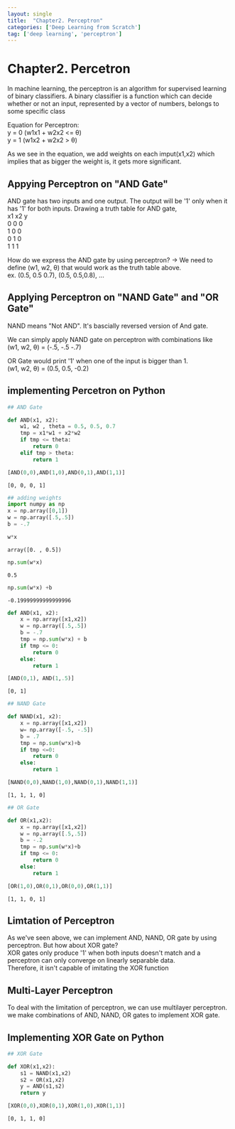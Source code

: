 ```yaml
---
layout: single
title:  "Chapter2. Perceptron"
categories: ['Deep Learning from Scratch']
tag: ['deep learning', 'perceptron']
---
```


# Chapter2. Percetron
In machine learning, the perceptron is an algorithm for supervised learning of binary classifiers. 
A binary classifier is a function which can decide whether or not an input, 
represented by a vector of numbers, belongs to some specific class

Equation for Perceptron:  
y = 0 (w1x1 + w2x2 <= θ)  
y = 1 (w1x2 + w2x2 >  θ)  

As we see in the equation, we add weights on each imput(x1,x2)
which implies that as bigger the weight is, it gets more significant.

## Appying Perceptron on "AND Gate"
AND gate has two inputs and one output.
The output will be '1' only when it has '1' for both inputs.
Drawing a truth table for AND gate,  
x1  x2  y  
0   0   0  
1   0   0  
0   1   0  
1   1   1  

How do we express the AND gate by using perceptron?
-> We need to define (w1, w2, θ) that would work as the truth table above.  
ex. (0.5, 0.5 0.7), (0.5, 0.5,0.8), ...

## Applying Perceptron on "NAND Gate" and "OR Gate"
NAND means "Not AND".
It's bascially reversed version of And gate.

We can simply apply NAND gate on perceptron with combinations like  
(w1, w2, θ) = (-.5, -.5 -.7)


OR Gate would print '1' when one of the input is bigger than 1.  
(w1, w2, θ) = (0.5, 0.5, -0.2)


## implementing Percetron on Python
```python
## AND Gate
```


```python
def AND(x1, x2):
    w1, w2 , theta = 0.5, 0.5, 0.7
    tmp = x1*w1 + x2*w2
    if tmp <= theta:
        return 0
    elif tmp > theta:
        return 1
```


```python
[AND(0,0),AND(1,0),AND(0,1),AND(1,1)]
```




    [0, 0, 0, 1]




```python
## adding weights
import numpy as np
x = np.array([0,1])
w = np.array([.5,.5])
b = -.7
```


```python
w*x
```




    array([0. , 0.5])




```python
np.sum(w*x)
```




    0.5




```python
np.sum(w*x) +b
```




    -0.19999999999999996




```python
def AND(x1, x2):
    x = np.array([x1,x2])
    w = np.array([.5,.5])
    b = -.7
    tmp = np.sum(w*x) + b
    if tmp <= 0:
        return 0 
    else:
        return 1
```


```python
[AND(0,1), AND(1,.5)]
```




    [0, 1]




```python
## NAND Gate
```


```python
def NAND(x1, x2):
    x = np.array([x1,x2])
    w= np.array([-.5, -.5])
    b = .7
    tmp = np.sum(w*x)+b
    if tmp <=0:
        return 0
    else:
        return 1
```


```python
[NAND(0,0),NAND(1,0),NAND(0,1),NAND(1,1)]
```




    [1, 1, 1, 0]




```python
## OR Gate
```


```python
def OR(x1,x2):
    x = np.array([x1,x2])
    w = np.array([.5,.5])
    b = -.2
    tmp = np.sum(w*x)+b
    if tmp <= 0:
        return 0 
    else:
        return 1
```


```python
[OR(1,0),OR(0,1),OR(0,0),OR(1,1)]
```




    [1, 1, 0, 1]

## Limtation of Perceptron
As we've seen above, we can implement AND, NAND, OR gate by using perceptron.
But how about XOR gate?  
XOR gates only produce '1' when both inputs doesn't match and a perceptron can only converge on linearly separable data.   
Therefore, it isn't capable of imitating the XOR function


## Multi-Layer Perceptron
To deal with the limitation of perceptron, we can use multilayer perceptron.
we make combinations of AND, NAND, OR gates to implement XOR gate.  

## Implementing XOR Gate on Python




```python
## XOR Gate
```


```python
def XOR(x1,x2):
    s1 = NAND(x1,x2)
    s2 = OR(x1,x2)
    y = AND(s1,s2)
    return y
```


```python
[XOR(0,0),XOR(0,1),XOR(1,0),XOR(1,1)]
```




    [0, 1, 1, 0]



 

